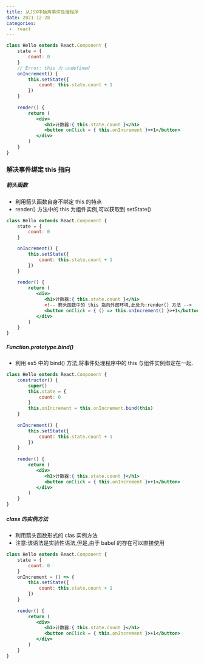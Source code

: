 ```yaml
---
title: 从JSX中抽离事件处理程序
date: 2021-12-28
categories:
 -  react
---
```


```jsx
class Hello extends React.Component {
    state = {
        count: 0
    }
    // Error: this 为 undefined
    onIncrement() {
        this.setState({ 
            count: this.state.count + 1 
        })
    }
    
    render() {
        return (
           <div>
              <h1>计数器:{ this.state.count }</h1> 
              <button onClick = { this.onIncrement }>+1</button>
           </div>
        )
    }
}
```

### 解决事件绑定 this 指向

##### 箭头函数

- 利用箭头函数自身不绑定 this 的特点
- render() 方法中的 this 为组件实例,可以获取到 setState()

```jsx
class Hello extends React.Component {
    state = {
        count: 0
    }

    onIncrement() {
        this.setState({ 
            count: this.state.count + 1 
        })
    }
    
    render() {
        return (
           <div>
              <h1>计数器:{ this.state.count }</h1> 
              <!-- 箭头函数中的 this 指向外部环境,此处为:render() 方法 -->
              <button onClick = { () => this.onIncrement() }>+1</button>
           </div>
        )
    }
}
```

##### Function.prototype.bind()

- 利用 es5 中的 bind() 方法,将事件处理程序中的 this 与组件实例绑定在一起.

```jsx
class Hello extends React.Component {
    constructor() {
        super()
        this.state = {
            count: 0
        }
        this.onIncrement = this.onIncrement.bind(this)
    }
    
    onIncrement() {
        this.setState({ 
            count: this.state.count + 1 
        })
    }
    
    render() {
        return (
           <div>
              <h1>计数器:{ this.state.count }</h1> 
              <button onClick = { this.onIncrement }>+1</button>
           </div>
        )
    }
}
```

##### class 的实例方法

- 利用箭头函数形式的 clas 实例方法
- 注意:该语法是实验性语法,但是,由于 babel 的存在可以直接使用

```jsx
class Hello extends React.Component {
    state = {
        count: 0
    }
    onIncrement = () => {
        this.setState({ 
            count: this.state.count + 1 
        })
    }
    
    render() {
        return (
           <div>
              <h1>计数器:{ this.state.count }</h1> 
              <button onClick = { this.onIncrement }>+1</button>
           </div>
        )
    }
}
```

